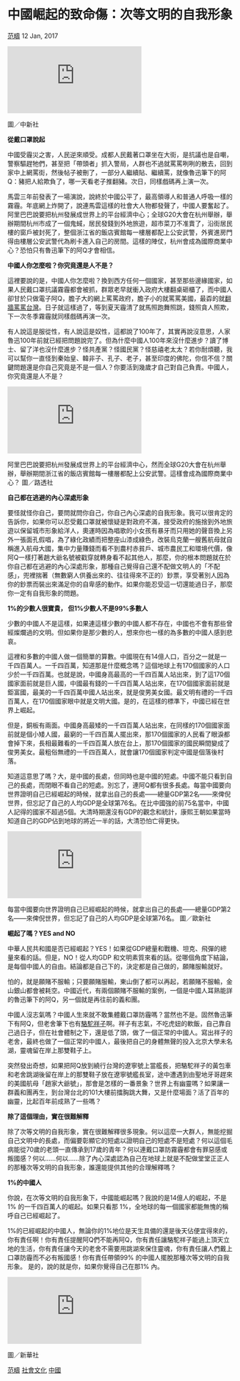 中國崛起的致命傷：次等文明的自我形象
====================================

[范疇](/author/articles/1008/226) 12 Jan, 2017

![圖／中新社](https://pgw.udn.com.tw/gw/photo.php?u=https://uc.udn.com.tw/photo/2017/01/12/99/3060857.jpg&x=0&y=0&sw=0&sh=0&sl=W&fw=1050 "圖／中新社")

圖／中新社

**從戴口罩說起**

中國受霾災之害，人民逆來順受。成都人民戴著口罩坐在大街，是抗議也是自嘲，警察驅趕牠們，甚至把「帶頭者」抓入警局，人群也不過就罵罵咧咧的散去，回到家中上網罵街，然後帖子被刪了，一部分人繼續貼、繼續罵，就像魯迅筆下的阿Q：豬把人給欺負了，哪一天看老子推翻豬。次日，同樣戲碼再上演一次。

馬雲三年前發表了一場演說，說終於中國公平了，最高領導人和普通人呼吸一樣的霧霾。年底網上炸開了，說連馬雲這樣的社會大人物都發聲了，中國人要奮起了。阿里巴巴說要把杭州發展成世界上的平台經濟中心；全球G20大會在杭州舉辦，舉辦期間杭州市成了一個鬼蜮，居民發錢到外地旅遊，超市菜刀不准賣了，沿街居民樓的窗戶被封死了，整個浙江省的飯店賓館每一樓層都配上公安武警，外賓進房門得由樓層公安武警代為刷卡進入自己的房間。這樣的陣仗，杭州會成為國際商業中心？恐怕只有魯迅筆下的阿Q才會相信。

**中國人你怎麼啦？你究竟還是人不是？**

這裡要說的是，中國人你怎麼啦？換到西方任何一個國家，甚至那些邊緣國家，如果人民戴口罩抗議霧霾都會被抓，群眾老早就衝入政府大樓翻桌砸櫃了，而中國人卻甘於只做電子阿Q，膽子大的網上罵罵政府，膽子小的就罵罵美國，最孬的就[翻牆罵罵台灣](http://opinion.udn.com/opinion/story/6067/1319539)。日子就這樣過了，等到夏天霾清了就馬照跑舞照跳，錢照貪人照欺，下一次冬季霧霾就同樣戲碼再演一次。

有人說這是服從性，有人說這是奴性，這都說了100年了，其實再說沒意思，人家魯迅100年前就已經把問題說完了。但為什麼中國人100年來沒什麼進步？讀了博士、留了洋也沒什麼進步？怪共產黨？怪國民黨？怪慈禧老太太？若你耐煩聽，我可以幫你一直怪到秦始皇、韓非子、孔子、老子，甚至印度的佛陀，你信不信？關鍵問題還是你自己究竟是不是一個人？你要活到幾歲才自己對自己負責。中國人，你究竟還是人不是？

![阿里巴巴說要把杭州發展成世界上的平台經濟中心，然而全球G20大會在杭州舉辦，舉辦...](https://pgw.udn.com.tw/gw/photo.php?u=https://uc.udn.com.tw/photo/2017/01/12/99/3060955.jpg&x=0&y=0&sw=0&sh=0&sl=W&fw=1050 "阿里巴巴說要把杭州發展成世界上的平台經濟中心，然而全球G20大會在杭州舉辦，舉辦...")

阿里巴巴說要把杭州發展成世界上的平台經濟中心，然而全球G20大會在杭州舉辦，舉辦期間浙江省的飯店賓館每一樓層都配上公安武警。這樣會成為國際商業中心？
圖／路透社

**自己都在逃避的內心深處形象**

要怪就怪你自己，要問就問你自己，你自己內心深處的自我形象。我可以很肯定的告訴你，如果你可以忍受戴口罩就被懷疑是對政府不滿，接受政府的施捨到外地旅遊以保留城市形象給洋人，奧運時因為唱歌的小女孩有暴牙而只用她的聲音換上另外一張面孔假唱，為了綠化政績而把整座山漆成綠色，改裝烏克蘭一艘舊航母就自稱進入航母大國，集中力量賺錢而看不到農村赤貧戶、城市農民工和環境代價，像阿Q一樣打著趙大爺名號被戳穿就轉身看不起其他人，那麼，你的根本問題就在於你自己都在逃避的內心深處形象，那種自己覺得自己還不配做文明人的「不配感」，兜裡揣著（無數窮人供養出來的、往往得來不正的）鈔票，享受著別人因為你的鈔票而裝出來滿足你的自卑感的動作。如果你能忍受這一切還能過日子，那麼你一定有自我形象的問題。

**1%的少數人很寶貴， 但1%少數人不是99%多數人**

少數的中國人不是這樣，如果連這樣少數的中國人都不存在，中國也不會有那些曾經燦爛過的文明。但如果你是那少數的人，想來你也一樣的為多數的中國人感到悲哀。

這裡和多數的中國人做一個簡單的算數。中國現在有14億人口，百分之一就是一千四百萬人。一千四百萬，知道那是什麼概念嗎？這個地球上有170個國家的人口少於一千四百萬。也就是說，中國身高最高的一千四百萬人站出來，到了這170個國家面前就是巨人國，中國最有錢的一千四百萬人站出來，在170個國家面前就是鉅富國，最美的一千四百萬中國人站出來，就是俊男美女國。最文明有禮的一千四百萬人，在170個國家眼中就是文明大國。是的，在這樣的標準下，中國已經在世界上崛起。

但是，銅板有兩面。中國身高最矮的一千四百萬人站出來，在同樣的170個國家面前就是個小矮人國，最窮的一千四百萬人擺出來，那170個國家的人民看了眼淚都會掉下來，長相最難看的一千四百萬人放在台上，那170個國家的國民瞬間變成了俊男美女。最粗俗無禮的一千四百萬人，就會讓170個國家判定中國是個落後村落。

知道這意思了嗎？大，是中國的長處，但同時也是中國的短處。中國不能只看到自己的長處，而閉眼不看自己的短處。別忘了，連阿Q都有很多長處。每當中國要向世界證明自己已經崛起的時候，就拿出自己的長處——總量GDP第2名——來俾倪世界，但忘記了自己的人均GDP是全球第76名。在比中國強的前75名當中，中國人記得的國家不超過5個。大清時期還沒有GDP的觀念和統計，康熙王朝如果當時知道自己的GDP佔到地球的將近一半的話，大清恐怕亡得更快。

![每當中國要向世界證明自己已經崛起的時候，就拿出自己的長處——總量GDP第2名——...](https://pgw.udn.com.tw/gw/photo.php?u=https://uc.udn.com.tw/photo/2017/01/12/99/3060990.jpg&x=0&y=0&sw=0&sh=0&sl=W&fw=1050 "每當中國要向世界證明自己已經崛起的時候，就拿出自己的長處——總量GDP第2名——...")

每當中國要向世界證明自己已經崛起的時候，就拿出自己的長處——總量GDP第2名——來俾倪世界，但忘記了自己的人均GDP是全球第76名。
圖／歐新社

**崛起了嗎？YES and NO**

中華人民共和國是否已經崛起？YES！如果從GDP總量和戰機、坦克、飛彈的總量來看的話。但是，NO！從人均GDP
和文明素質來看的話。從哪個角度下結論，是每個中國人的自由。結論都是自己下的，決定都是自己做的，願賭服輸就好。

怕的，就是願賭不服輸；只要願賭服輸，東山倒了都可以再起，若願賭不服輸，金山銀山都會被耗空。中國近代，有兩個願賭不服輸的案例，一個是中國人耳熟能詳的魯迅筆下的阿Q，另一個就是再往前的義和團。

中國人沒志氣嗎？中國人生來就不敢集體戴口罩防霾嗎？當然也不是。固然魯迅筆下有阿Q，但老舍筆下也有[駱駝祥子](https://zh.wikipedia.org/wiki/%E9%AA%86%E9%A9%BC%E7%A5%A5%E5%AD%90)啊。祥子有志氣，不吃虎妞的軟飯，自己靠自己過日子，但在社會體制之下，還是低了頭，做了一個正常的中國人。寫出祥子的老舍，最終也做了一個正常的中國人，最後把自己的身體無聲的投入北京大學未名湖，靈魂留在岸上那雙鞋子上。

突然發出奇想，如果把阿Q放到繞行台灣的遼寧號上當艦長，把駱駝祥子的黃包車和老舍跳湖後留在岸上的那雙鞋子放在遼寧號艦長室，途中遭遇到由聖地牙哥趕來的美國航母「趙家大爺號」，那會是怎樣的一番景象？世界上有幽靈嗎？如果讓一群義和團再生，到台灣台北的101大樓前擂胸跳大舞，又是什麼場面？活了百年的幽靈，比起百年前成熟了一些嗎？

**除了這個理由，實在很難解釋**

除了次等文明的自我形象，實在很難解釋很多現象。何以這麼一大群人，無能挖掘自己文明中的長處，而偏要彰顯它的短處以證明自己的短處不是短處？何以這個毛病能從70歲的老頭一直傳承到17歲的青年？何以連戴口罩防霧霾都會有罪惡感或叛國感？何以……何以……除了內心深處認為自己在地球上就是不配做堂堂正正人的那種次等文明的自我形象，誰還能提供其他的合理解釋嗎？

**1%的中國人**

你說，在次等文明的自我形象下，中國能崛起嗎？我說的是14億人的崛起，不是1%
的一千四百萬人的崛起。如果只看那
1%，全地球的每一個國家都能無愧的稱呼自己已經崛起了。

1%的已經崛起的中國人，無論你的1%地位是天生具備的還是後天佔便宜得來的，你有責任啊！你有責任提醒阿Q們不能再阿Q，你有責任讓駱駝祥子能過上頂天立地的生活，你有責任讓今天的老舍不需要用跳湖來保住靈魂，你有責任讓人們戴上口罩防霾而不必有叛國感！你有責任帶領99%
的中國人擺脫那種次等文明的自我形象。
是的，說的就是你，如果你覺得自己在那1% 內。

![圖／新華社](https://pgw.udn.com.tw/gw/photo.php?u=https://uc.udn.com.tw/photo/2017/01/12/99/3060866.jpg&x=0&y=0&sw=0&sh=0&sl=W&fw=1050 "圖／新華社")

圖／新華社

[范疇](/opinion/tag/%E8%8C%83%E7%96%87)
[社會文化](/opinion/tag/%E7%A4%BE%E6%9C%83%E6%96%87%E5%8C%96)
[中國](/opinion/tag/%E4%B8%AD%E5%9C%8B)


